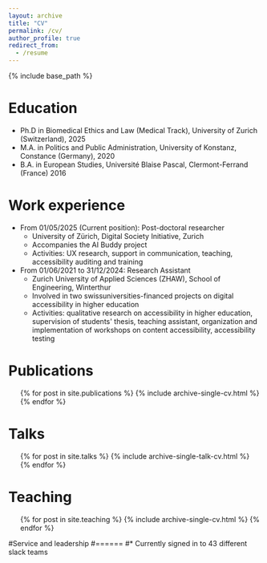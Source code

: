 ```yaml
---
layout: archive
title: "CV"
permalink: /cv/
author_profile: true
redirect_from:
  - /resume
---
```


{% include base_path %}

Education
======
* Ph.D in Biomedical Ethics and Law (Medical Track), University of Zurich (Switzerland), 2025
* M.A. in Politics and Public Administration, University of Konstanz, Constance (Germany), 2020
* B.A. in European Studies, Université Blaise Pascal, Clermont-Ferrand (France) 2016

Work experience
======
* From 01/05/2025 (Current position): Post-doctoral researcher
  * University of Zürich, Digital Society Initiative, Zurich
  * Accompanies the AI Buddy project
  * Activities: UX research, support in communication, teaching, accessibility auditing and training
* From 01/06/2021 to 31/12/2024: Research Assistant
  * Zurich University of Applied Sciences (ZHAW), School of Engineering, Winterthur 
  * Involved in two swissuniversities-financed projects on digital accessibility in higher education
  * Activities: qualitative research on accessibility in higher education, supervision of students' thesis, teaching assistant, organization and implementation of workshops on content accessibility, accessibility testing
 
Publications
======
  <ul>{% for post in site.publications %}
    {% include archive-single-cv.html %}
  {% endfor %}</ul>
  
Talks
======
  <ul>{% for post in site.talks %}
    {% include archive-single-talk-cv.html %}
  {% endfor %}</ul>
  
Teaching
======
  <ul>{% for post in site.teaching %}
    {% include archive-single-cv.html %}
  {% endfor %}</ul>
  
#Service and leadership
#======
#* Currently signed in to 43 different slack teams
